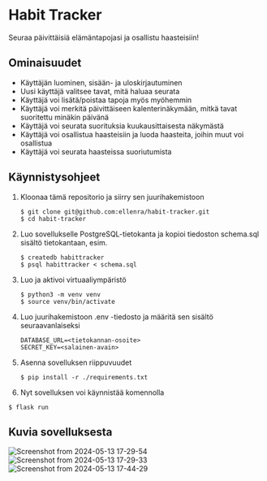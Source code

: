 # Habit Tracker
Seuraa päivittäisiä elämäntapojasi ja osallistu haasteisiin!

## Ominaisuudet
- Käyttäjän luominen, sisään- ja uloskirjautuminen
- Uusi käyttäjä valitsee tavat, mitä haluaa seurata
- Käyttäjä voi lisätä/poistaa tapoja myös myöhemmin
- Käyttäjä voi merkitä päivittäiseen kalenterinäkymään, mitkä tavat suoritettu minäkin päivänä
- Käyttäjä voi seurata suorituksia kuukausittaisesta näkymästä
- Käyttäjä voi osallistua haasteisiin ja luoda haasteita, joihin muut voi osallistua
- Käyttäjä voi seurata haasteissa suoriutumista

## Käynnistysohjeet
1. Kloonaa tämä repositorio ja siirry sen juurihakemistoon
   
   ```
   $ git clone git@github.com:ellenra/habit-tracker.git
   $ cd habit-tracker
   ```
3. Luo sovellukselle PostgreSQL-tietokanta ja kopioi tiedoston schema.sql sisältö tietokantaan, esim.
   
   ```
   $ createdb habittracker
   $ psql habittracker < schema.sql
   ```
5. Luo ja aktivoi virtuaaliympäristö
   
   ```
   $ python3 -m venv venv
   $ source venv/bin/activate
   ```
7. Luo juurihakemistoon .env -tiedosto ja määritä sen sisältö seuraavanlaiseksi
   
   ```
   DATABASE_URL=<tietokannan-osoite>
   SECRET_KEY=<salainen-avain>
    ```
9. Asenna sovelluksen riippuvuudet
    
   ```
   $ pip install -r ./requirements.txt
   ```
11. Nyt sovelluksen voi käynnistää komennolla
    
   ```
   $ flask run
   ```
## Kuvia sovelluksesta

![Screenshot from 2024-05-13 17-29-54](https://github.com/ellenra/habit-tracker/assets/102103873/7c503d67-083f-42d1-815e-3dd0c74c1a09)
![Screenshot from 2024-05-13 17-29-33](https://github.com/ellenra/habit-tracker/assets/102103873/d8c4559f-dbc2-450c-8bef-db130b2af076)
![Screenshot from 2024-05-13 17-44-29](https://github.com/ellenra/habit-tracker/assets/102103873/b1678a98-6b35-473b-ae5e-baa1150cbe9e)
